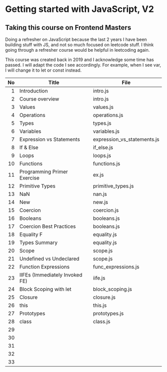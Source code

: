 # Getting started with JavaScript, V2

## Taking this course on Frontend Masters

Doing a refresher on JavaScript because the last 2 years I have been building stuff with JS, and not so much focused on leetcode stuff. I think going through a refresher course would be helpful in leetcoding again.

This course was created back in 2019 and I acknowledge some time has passed. I will adapt the code I see accordingly. For example, when I see var, I will change it to let or const instead.

|  No | Title                          | File                        |
| --: | ------------------------------ | --------------------------- |
|   1 | Introduction                   | intro.js                    |
|   2 | Course overview                | intro.js                    |
|   3 | Values                         | values.js                   |
|   4 | Operations                     | operations.js               |
|   5 | Types                          | types.js                    |
|   6 | Variables                      | variables.js                |
|   7 | Expression vs Statements       | expression_vs_statements.js |
|   8 | If & Else                      | if_else.js                  |
|   9 | Loops                          | loops.js                    |
|  10 | Functions                      | functions.js                |
|  11 | Programming Primer Exercise    | ex.js                       |
|  12 | Primitive Types                | primitive_types.js          |
|  13 | NaN                            | nan.js                      |
|  14 | New                            | new.js                      |
|  15 | Coercion                       | coercion.js                 |
|  16 | Booleans                       | booleans.js                 |
|  17 | Coercion Best Practices        | booleans.js                 |
|  18 | Equality F                     | equality.js                 |
|  19 | Types Summary                  | equality.js                 |
|  20 | Scope                          | scope.js                    |
|  21 | Undefined vs Undeclared        | scope.js                    |
|  22 | Function Expressions           | func_expressions.js         |
|  23 | IIFEs (Immediately Invoked FE) | iife.js                     |
|  24 | Block Scoping with let         | block_scoping.js            |
|  25 | Closure                        | closure.js                  |
|  26 | this                           | this.js                     |
|  27 | Prototypes                     | prototypes.js               |
|  28 | class                          | class.js                    |
|  29 |                                |                             |
|  30 |                                |                             |
|  31 |                                |                             |
|  32 |                                |                             |
|  33 |                                |                             |
